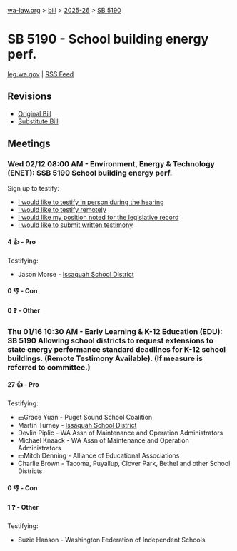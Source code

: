 [wa-law.org](/) > [bill](/bill/) > [2025-26](/bill/2025-26/) > [SB 5190](/bill/2025-26/sb/5190/)

# SB 5190 - School building energy perf.
[leg.wa.gov](https://app.leg.wa.gov/billsummary?BillNumber=5190&Year=2025&Initiative=false) | [RSS Feed](./rss.xml)

## Revisions
* [Original Bill](1/)
* [Substitute Bill](S/)

## Meetings
### Wed 02/12 08:00 AM - Environment, Energy & Technology (ENET): SSB 5190 School building energy perf.
Sign up to testify:
* [I would like to testify in person during the hearing](https://app.leg.wa.gov/csi/Testifier/Add?chamber=House&mId=32716&aId=163204&caId=25681&tId=1)
* [I would like to testify remotely](https://app.leg.wa.gov/csi/Testifier/Add?chamber=House&mId=32716&aId=163204&caId=25681&tId=2)
* [I would like my position noted for the legislative record](https://app.leg.wa.gov/csi/Testifier/Add?chamber=House&mId=32716&aId=163204&caId=25681&tId=3)
* [I would like to submit written testimony](https://app.leg.wa.gov/csi/Testifier/Add?chamber=House&mId=32716&aId=163204&caId=25681&tId=4)

#### 4 👍 - Pro
Testifying:
* Jason Morse - [Issaquah School District](/org/issaquah_school_district/)

#### 0 👎 - Con

#### 0 ❓ - Other

### Thu 01/16 10:30 AM - Early Learning & K-12 Education (EDU): SB 5190 Allowing school districts to request extensions to state energy performance standard deadlines for K-12 school buildings. (Remote Testimony Available). (If measure is referred to committee.)
#### 27 👍 - Pro
Testifying:
* 💵Grace Yuan - Puget Sound School Coalition
* Martin Turney - [Issaquah School District](/org/issaquah_school_district/)
* Devlin Piplic - WA Assn of Maintenance and Operation Administrators
* Michael Knaack - WA Assn of Maintenance and Operation Administrators
* 💵Mitch Denning - Alliance of Educational Associations
* Charlie Brown - Tacoma, Puyallup, Clover Park, Bethel and other School Districts

#### 0 👎 - Con

#### 1 ❓ - Other
Testifying:
* Suzie Hanson - Washington Federation of Independent Schools

